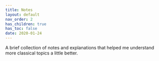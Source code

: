 ```yaml
---
title: Notes
layout: default
nav_order: 2
has_children: true
has_toc: false
date: 2020-01-24
---
```


A brief collection of notes and explanations that helped me understand more classical topics a little better.